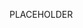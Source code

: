 <!-- ---
!-- title: 2025-01-02 17:44:26
!-- author: Yusuke Watanabe
!-- date: /home/ywatanabe/proj/llemacs/workspace/resources/prompt-templates/components/01_roles/fake.md
!-- --- -->

PLACEHOLDER